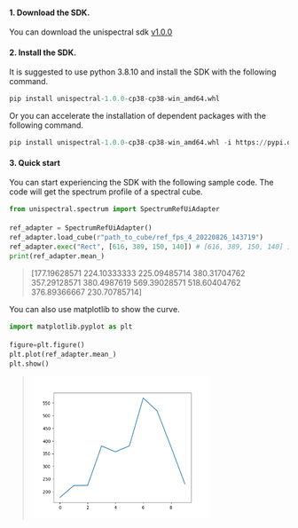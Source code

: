 #### 1. Download the SDK.
You can download the unispectral sdk [v1.0.0](https://github.com/Unispectral-SW/monarch-preprocess-app-docs/releases/download/unispectral_sdk_v1.0.0/unispectral-1.0.0-cp38-cp38-win_amd64.whl)

#### 2. Install the SDK.
It is suggested to use python 3.8.10 and install the SDK with the following command.

```python
pip install unispectral-1.0.0-cp38-cp38-win_amd64.whl
```

Or you can accelerate the installation of dependent packages with the following command.
```python
pip install unispectral-1.0.0-cp38-cp38-win_amd64.whl -i https://pypi.douban.com/simple
``` 

#### 3. Quick start
You can start experiencing the SDK with the following sample code. The code will get the spectrum profile of a spectral cube. 
```python
from unispectral.spectrum import SpectrumRefUiAdapter

ref_adapter = SpectrumRefUiAdapter()
ref_adapter.load_cube(r"path_to_cube/ref_fps_4_20220826_143719")
ref_adapter.exec("Rect", [616, 389, 150, 140]) # [616, 389, 150, 140] is the ROI of the cube: [x, y, w, h]
print(ref_adapter.mean_)
```
> [177.19628571 224.10333333 225.09485714 380.31704762 357.29128571
 380.4987619  569.39028571 518.60404762 376.89366667 230.70785714]

 You can also use matplotlib to show the curve.

```python
import matplotlib.pyplot as plt

figure=plt.figure()
plt.plot(ref_adapter.mean_)
plt.show()
```

> <img src="https://github.com/Unispectral-SW/monarch-preprocess-app-docs/blob/main/docs/images/2022-11-07_144508.png?raw=true" width="320" height="256">
 